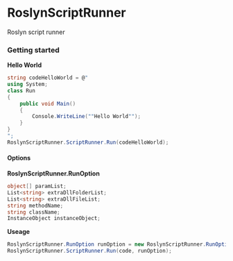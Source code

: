 # RoslynScriptRunner
Roslyn script runner

### Getting started
**Hello World**
``` csharp
string codeHelloWorld = @"
using System;
class Run
{
    public void Main()
    {
        Console.WriteLine(""Hello World"");
    }
}
";
RoslynScriptRunner.ScriptRunner.Run(codeHelloWorld);
```
#### Options
**RoslynScriptRunner.RunOption**
``` csharp
object[] paramList;
List<string> extraDllFolderList;
List<string> extraDllFileList;
string methodName;
string className;
InstanceObject instanceObject;
```
**Useage**
``` csharp
RoslynScriptRunner.RunOption runOption = new RoslynScriptRunner.RunOption(...);
RoslynScriptRunner.ScriptRunner.Run(code, runOption);
```
